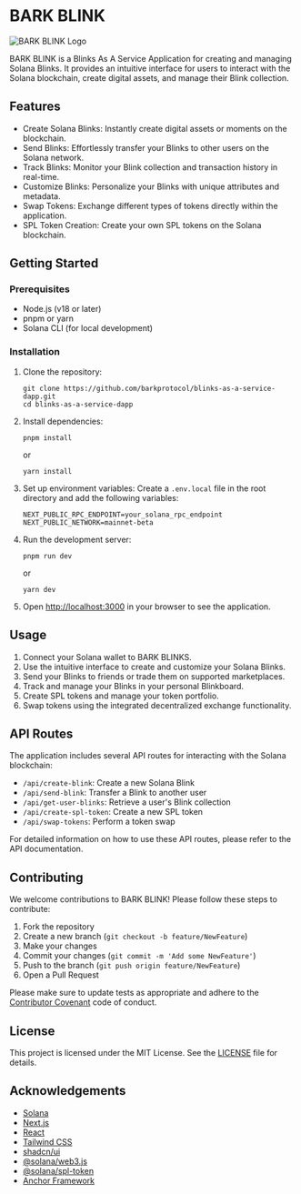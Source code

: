 # BARK BLINK

![BARK BLINK Logo](https://ucarecdn.com/f242e5dc-8813-47b4-af80-6e6dd43945a9/barkicon.png)

BARK BLINK is a Blinks As A Service Application for creating and managing Solana Blinks. It provides an intuitive interface for users to interact with the Solana blockchain, create digital assets, and manage their Blink collection.

## Features

- Create Solana Blinks: Instantly create digital assets or moments on the blockchain.
- Send Blinks: Effortlessly transfer your Blinks to other users on the Solana network.
- Track Blinks: Monitor your Blink collection and transaction history in real-time.
- Customize Blinks: Personalize your Blinks with unique attributes and metadata.
- Swap Tokens: Exchange different types of tokens directly within the application.
- SPL Token Creation: Create your own SPL tokens on the Solana blockchain.

## Getting Started

### Prerequisites

- Node.js (v18 or later)
- pnpm or yarn
- Solana CLI (for local development)

### Installation

1. Clone the repository:
   ```
   git clone https://github.com/barkprotocol/blinks-as-a-service-dapp.git
   cd blinks-as-a-service-dapp
   ```

2. Install dependencies:
   ```
   pnpm install
   ```
   or
   ```
   yarn install
   ```

3. Set up environment variables:
   Create a `.env.local` file in the root directory and add the following variables:
   ```
   NEXT_PUBLIC_RPC_ENDPOINT=your_solana_rpc_endpoint
   NEXT_PUBLIC_NETWORK=mainnet-beta
   ```

4. Run the development server:
   ```
   pnpm run dev
   ```
   or
   ```
   yarn dev
   ```

5. Open [http://localhost:3000](http://localhost:3000) in your browser to see the application.

## Usage

1. Connect your Solana wallet to BARK BLINKS.
2. Use the intuitive interface to create and customize your Solana Blinks.
3. Send your Blinks to friends or trade them on supported marketplaces.
4. Track and manage your Blinks in your personal Blinkboard.
5. Create SPL tokens and manage your token portfolio.
6. Swap tokens using the integrated decentralized exchange functionality.

## API Routes

The application includes several API routes for interacting with the Solana blockchain:

- `/api/create-blink`: Create a new Solana Blink
- `/api/send-blink`: Transfer a Blink to another user
- `/api/get-user-blinks`: Retrieve a user's Blink collection
- `/api/create-spl-token`: Create a new SPL token
- `/api/swap-tokens`: Perform a token swap

For detailed information on how to use these API routes, please refer to the API documentation.

## Contributing

We welcome contributions to BARK BLINK! Please follow these steps to contribute:

1. Fork the repository
2. Create a new branch (`git checkout -b feature/NewFeature`)
3. Make your changes
4. Commit your changes (`git commit -m 'Add some NewFeature'`)
5. Push to the branch (`git push origin feature/NewFeature`)
6. Open a Pull Request

Please make sure to update tests as appropriate and adhere to the [Contributor Covenant](https://www.contributor-covenant.org/) code of conduct.

## License

This project is licensed under the MIT License. See the [LICENSE](LICENSE) file for details.

## Acknowledgements

- [Solana](https://solana.com/)
- [Next.js](https://nextjs.org/)
- [React](https://reactjs.org/)
- [Tailwind CSS](https://tailwindcss.com/)
- [shadcn/ui](https://ui.shadcn.com/)
- [@solana/web3.js](https://github.com/solana-labs/solana-web3.js)
- [@solana/spl-token](https://github.com/solana-labs/solana-program-library/tree/master/token)
- [Anchor Framework](https://www.anchor-lang.com/)